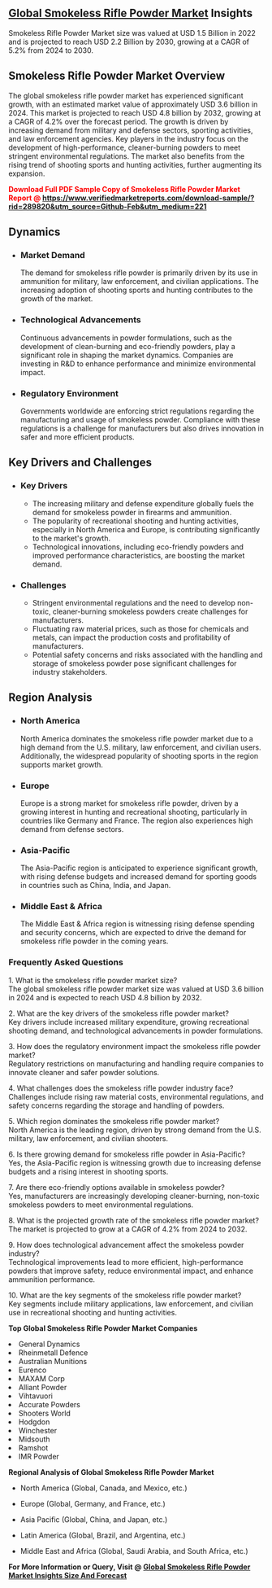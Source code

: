 <h2><a href="https://www.verifiedmarketreports.com/download-sample/?rid=289820&amp;utm_source=Github&amp;utm_medium=221" target="_blank">Global Smokeless Rifle Powder Market</a> Insights</h2><p>Smokeless Rifle Powder Market size was valued at USD 1.5 Billion in 2022 and is projected to reach USD 2.2 Billion by 2030, growing at a CAGR of 5.2% from 2024 to 2030.</p><p> <h2>Smokeless Rifle Powder Market Overview</h2> <p>The global smokeless rifle powder market has experienced significant growth, with an estimated market value of approximately USD 3.6 billion in 2024. This market is projected to reach USD 4.8 billion by 2032, growing at a CAGR of 4.2% over the forecast period. The growth is driven by increasing demand from military and defense sectors, sporting activities, and law enforcement agencies. Key players in the industry focus on the development of high-performance, cleaner-burning powders to meet stringent environmental regulations. The market also benefits from the rising trend of shooting sports and hunting activities, further augmenting its expansion.</p> <p><strong><p><span class=""><span style="color: #ff0000;"><strong>Download Full PDF Sample Copy of Smokeless Rifle Powder Market Report</strong> @ </span><a href="https://www.verifiedmarketreports.com/download-sample/?rid=289820&amp;utm_source=Github-Feb&amp;utm_medium=221" target="_blank">https://www.verifiedmarketreports.com/download-sample/?rid=289820&amp;utm_source=Github-Feb&amp;utm_medium=221</a></span></p></strong></p> <h2>Dynamics</h2> <ul> <li><h3>Market Demand</h3> The demand for smokeless rifle powder is primarily driven by its use in ammunition for military, law enforcement, and civilian applications. The increasing adoption of shooting sports and hunting contributes to the growth of the market.</li> <li><h3>Technological Advancements</h3> Continuous advancements in powder formulations, such as the development of clean-burning and eco-friendly powders, play a significant role in shaping the market dynamics. Companies are investing in R&D to enhance performance and minimize environmental impact.</li> <li><h3>Regulatory Environment</h3> Governments worldwide are enforcing strict regulations regarding the manufacturing and usage of smokeless powder. Compliance with these regulations is a challenge for manufacturers but also drives innovation in safer and more efficient products.</li> </ul> <h2>Key Drivers and Challenges</h2> <ul> <li><h3>Key Drivers</h3> <ul> <li>The increasing military and defense expenditure globally fuels the demand for smokeless powder in firearms and ammunition.</li> <li>The popularity of recreational shooting and hunting activities, especially in North America and Europe, is contributing significantly to the market's growth.</li> <li>Technological innovations, including eco-friendly powders and improved performance characteristics, are boosting the market demand.</li> </ul> </li> <li><h3>Challenges</h3> <ul> <li>Stringent environmental regulations and the need to develop non-toxic, cleaner-burning smokeless powders create challenges for manufacturers.</li> <li>Fluctuating raw material prices, such as those for chemicals and metals, can impact the production costs and profitability of manufacturers.</li> <li>Potential safety concerns and risks associated with the handling and storage of smokeless powder pose significant challenges for industry stakeholders.</li> </ul> </li> </ul> <h2>Region Analysis</h2> <ul> <li><h3>North America</h3> North America dominates the smokeless rifle powder market due to a high demand from the U.S. military, law enforcement, and civilian users. Additionally, the widespread popularity of shooting sports in the region supports market growth.</li> <li><h3>Europe</h3> Europe is a strong market for smokeless rifle powder, driven by a growing interest in hunting and recreational shooting, particularly in countries like Germany and France. The region also experiences high demand from defense sectors.</li> <li><h3>Asia-Pacific</h3> The Asia-Pacific region is anticipated to experience significant growth, with rising defense budgets and increased demand for sporting goods in countries such as China, India, and Japan.</li> <li><h3>Middle East & Africa</h3> The Middle East & Africa region is witnessing rising defense spending and security concerns, which are expected to drive the demand for smokeless rifle powder in the coming years.</li> </ul> <h3>Frequently Asked Questions</h3> <p>1. What is the smokeless rifle powder market size? <br> The global smokeless rifle powder market size was valued at USD 3.6 billion in 2024 and is expected to reach USD 4.8 billion by 2032.</p> <p>2. What are the key drivers of the smokeless rifle powder market? <br> Key drivers include increased military expenditure, growing recreational shooting demand, and technological advancements in powder formulations.</p> <p>3. How does the regulatory environment impact the smokeless rifle powder market? <br> Regulatory restrictions on manufacturing and handling require companies to innovate cleaner and safer powder solutions.</p> <p>4. What challenges does the smokeless rifle powder industry face? <br> Challenges include rising raw material costs, environmental regulations, and safety concerns regarding the storage and handling of powders.</p> <p>5. Which region dominates the smokeless rifle powder market? <br> North America is the leading region, driven by strong demand from the U.S. military, law enforcement, and civilian shooters.</p> <p>6. Is there growing demand for smokeless rifle powder in Asia-Pacific? <br> Yes, the Asia-Pacific region is witnessing growth due to increasing defense budgets and a rising interest in shooting sports.</p> <p>7. Are there eco-friendly options available in smokeless powder? <br> Yes, manufacturers are increasingly developing cleaner-burning, non-toxic smokeless powders to meet environmental regulations.</p> <p>8. What is the projected growth rate of the smokeless rifle powder market? <br> The market is projected to grow at a CAGR of 4.2% from 2024 to 2032.</p> <p>9. How does technological advancement affect the smokeless powder industry? <br> Technological improvements lead to more efficient, high-performance powders that improve safety, reduce environmental impact, and enhance ammunition performance.</p> <p>10. What are the key segments of the smokeless rifle powder market? <br> Key segments include military applications, law enforcement, and civilian use in recreational shooting and hunting activities.</p> </p><p><strong>Top Global Smokeless Rifle Powder Market Companies</strong></p><div data-test-id=""><p><li>General Dynamics</li><li> Rheinmetall Defence</li><li> Australian Munitions</li><li> Eurenco</li><li> MAXAM Corp</li><li> Alliant Powder</li><li> Vihtavuori</li><li> Accurate Powders</li><li> Shooters World</li><li> Hodgdon</li><li> Winchester</li><li> Midsouth</li><li> Ramshot</li><li> IMR Powder</li></p><div><strong>Regional Analysis of&nbsp;Global Smokeless Rifle Powder Market</strong></div><ul><li dir="ltr"><p dir="ltr">North America&nbsp;(Global, Canada, and Mexico, etc.)</p></li><li dir="ltr"><p dir="ltr">Europe (Global, Germany, and France, etc.)</p></li><li dir="ltr"><p dir="ltr">Asia Pacific&nbsp;(Global, China, and Japan, etc.)</p></li><li dir="ltr"><p dir="ltr">Latin America&nbsp;(Global, Brazil, and Argentina, etc.)</p></li><li dir="ltr">Middle East and Africa&nbsp;(Global, Saudi Arabia, and South Africa, etc.)</li></ul><p><strong>For More Information or Query, Visit @&nbsp;</strong><strong><a href="https://www.verifiedmarketreports.com/product/smokeless-rifle-powder-market/?utm_source=Github&amp;utm_medium=221" target="_blank">Global Smokeless Rifle Powder Market Insights Size And Forecast</a></strong></p></div>
